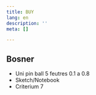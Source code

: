 ```yaml
---
title: BUY
lang: en
description: ''
meta: []

---
```

## Bosner

* Uni pin ball 5 feutres 0.1 a 0.8 
* Sketch/Notebook
* Criterium 7
